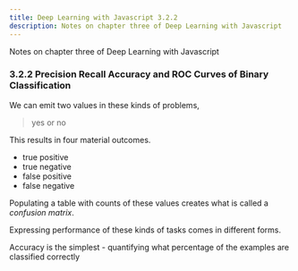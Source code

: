 ```yaml
---
title: Deep Learning with Javascript 3.2.2
description: Notes on chapter three of Deep Learning with Javascript
---
```


<PageDescription>

Notes on chapter three of Deep Learning with Javascript

</PageDescription>

### 3.2.2 Precision Recall Accuracy and ROC Curves of Binary Classification

We can emit two values in these kinds of problems,

> yes or no

This results in four material outcomes.

- true positive
- true negative
- false positive
- false negative

Populating a table with counts of these values creates what is called a _confusion matrix_.

Expressing performance of these kinds of tasks comes in different forms.

Accuracy is the simplest - quantifying what percentage of the examples are classified correctly
